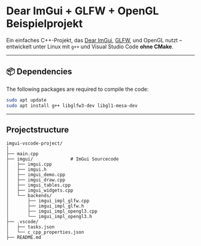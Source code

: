 # Dear ImGui + GLFW + OpenGL Beispielprojekt

Ein einfaches C++-Projekt, das [Dear ImGui](https://github.com/ocornut/imgui), [GLFW](https://www.glfw.org/), und OpenGL nutzt – entwickelt unter Linux mit `g++` und Visual Studio Code **ohne CMake**.

---

## 📦 Dependencies

The following packages are required to compile the code:

```bash
sudo apt update
sudo apt install g++ libglfw3-dev libgl1-mesa-dev
```

---

## Projectstructure

```
imgui-vscode-project/
│
├── main.cpp
├── imgui/              # ImGui Sourcecode
│   ├── imgui.cpp
│   ├── imgui.h
│   ├── imgui_demo.cpp
│   ├── imgui_draw.cpp
│   ├── imgui_tables.cpp
│   ├── imgui_widgets.cpp
│   └── backends/
│       ├── imgui_impl_glfw.cpp
│       ├── imgui_impl_glfw.h
│       ├── imgui_impl_opengl3.cpp
│       └── imgui_impl_opengl3.h
├── .vscode/
│   ├── tasks.json
│   └── c_cpp_properties.json
├── README.md
```
